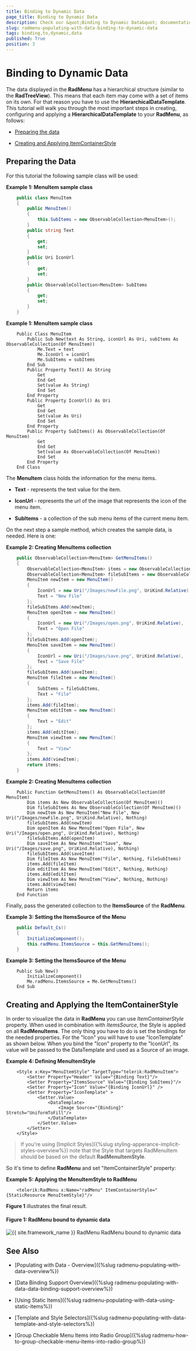 ```yaml
---
title: Binding to Dynamic Data
page_title: Binding to Dynamic Data
description: Check our &quot;Binding to Dynamic Data&quot; documentation article for the RadMenu {{ site.framework_name }} control.
slug: radmenu-populating-with-data-binding-to-dynamic-data
tags: binding,to,dynamic,data
published: True
position: 3
---
```


# Binding to Dynamic Data

The data displayed in the __RadMenu__ has a hierarchical structure (similar to the __RadTreeView__). This means that each item may come with a set of items on its own. For that reason you have to use the __HierarchicalDataTemplate__. This tutorial will walk you through the most important steps in creating, configuring and applying a __HierarchicalDataTemplate__ to your __RadMenu__, as follows:      

* [Preparing the data](#preparing-the-data)

* [Creating and Applying ItemContainerStyle](#creating-and-applying-the-itemcontainerstyle)

## Preparing the Data

For this tutorial the following sample class will be used:

__Example 1: MenuItem sample class__

```C#
	public class MenuItem
	{
	    public MenuItem()
	    {
	        this.SubItems = new ObservableCollection<MenuItem>();
	    }
	    public string Text
	    {
	        get;
	        set;
	    }
	    public Uri IconUrl
	    {
	        get;
	        set;
	    }
	    public ObservableCollection<MenuItem> SubItems
	    {
	        get;
	        set;
	    }
	}
```

__Example 1: MenuItem sample class__

```VB
	Public Class MenuItem
	    Public Sub New(text As String, iconUrl As Uri, subItems As ObservableCollection(Of MenuItem))
	        Me.Text = text
	        Me.IconUrl = iconUrl
	        Me.SubItems = subItems
	    End Sub
	    Public Property Text() As String
	        Get
	        End Get
	        Set(value As String)
	        End Set
	    End Property
	    Public Property IconUrl() As Uri
	        Get
	        End Get
	        Set(value As Uri)
	        End Set
	    End Property
	    Public Property SubItems() As ObservableCollection(Of MenuItem)
	        Get
	        End Get
	        Set(value As ObservableCollection(Of MenuItem))
	        End Set
	    End Property
	End Class
```

The __MenuItem__ class holds the information for the menu items.

* __Text__ - represents the text value for the item.

* __IconUrl__ - represents the url of the image that represents the icon of the menu item.

* __SubItems__ - a collection of the sub menu items of the current menu item.

On the next step a sample method, which creates the sample data, is needed. Here is one:

__Example 2: Creating MenuItems collection__

```C#
	public ObservableCollection<MenuItem> GetMenuItems()
	{
	    ObservableCollection<MenuItem> items = new ObservableCollection<MenuItem>();
	    ObservableCollection<MenuItem> fileSubItems = new ObservableCollection<MenuItem>();
	    MenuItem newItem = new MenuItem()
	    {
	        IconUrl = new Uri("/Images/newFile.png", UriKind.Relative),
	        Text = "New File"
	    };
	    fileSubItems.Add(newItem);
	    MenuItem openItem = new MenuItem()
	    {
	        IconUrl = new Uri("/Images/open.png", UriKind.Relative),
	        Text = "Open File"
	    };
	    fileSubItems.Add(openItem);
	    MenuItem saveItem = new MenuItem()
	    {
	        IconUrl = new Uri("/Images/save.png", UriKind.Relative),
	        Text = "Save File"
	    };
	    fileSubItems.Add(saveItem);
	    MenuItem fileItem = new MenuItem()
	    {
	        SubItems = fileSubItems,
	        Text = "File"
	    };
	    items.Add(fileItem);
	    MenuItem editItem = new MenuItem()
	    {
	        Text = "Edit"
	    };
	    items.Add(editItem);
	    MenuItem viewItem = new MenuItem()
	    {
	        Text = "View"
	    };
	    items.Add(viewItem);
	    return items;
	}
```

__Example 2: Creating MenuItems collection__

```VB
	Public Function GetMenuItems() As ObservableCollection(Of MenuItem)
	    Dim items As New ObservableCollection(Of MenuItem)()
	    Dim fileSubItems As New ObservableCollection(Of MenuItem)()
	    Dim newItem As New MenuItem("New File", New Uri("/Images/newFile.png", UriKind.Relative), Nothing)
	    fileSubItems.Add(newItem)
	    Dim openItem As New MenuItem("Open File", New Uri("/Images/open.png", UriKind.Relative), Nothing)
	    fileSubItems.Add(openItem)
	    Dim saveItem As New MenuItem("Save", New Uri("/Images/save.png", UriKind.Relative), Nothing)
	    fileSubItems.Add(saveItem)
	    Dim fileItem As New MenuItem("File", Nothing, fileSubItems)
	    items.Add(fileItem)
	    Dim editItem As New MenuItem("Edit", Nothing, Nothing)
	    items.Add(editItem)
	    Dim viewItem As New MenuItem("View", Nothing, Nothing)
	    items.Add(viewItem)
	    Return items
	End Function
```

Finally, pass the generated collection to the __ItemsSource__ of the __RadMenu__.

__Example 3: Setting the ItemsSource of the Menu__

```C#
	public Default_Cs()
	{
	    InitializeComponent();
	    this.radMenu.ItemsSource = this.GetMenuItems();
	}
```

__Example 3: Setting the ItemsSource of the Menu__

```VB
	Public Sub New()
	    InitializeComponent()
	    Me.radMenu.ItemsSource = Me.GetMenuItems()
	End Sub
```

## Creating and Applying the ItemContainerStyle

In order to visualize the data in __RadMenu__ you can use *ItemContainerStyle* property. When used in combination with *ItemsSource*, the Style is applied on all __RadMenuItems__. The only thing you have to do is set the bindings for the needed properties. For the "Icon" you will have to use "IconTemplate" as shown below. When you bind the "Icon" property to the "IconUrl", its value will be passed to the DataTemplate and used as a Source of an image.        

__Example 4: Defining MenuItemStyle__

```XAML
	<Style x:Key="MenuItemStyle" TargetType="telerik:RadMenuItem">
	    <Setter Property="Header" Value="{Binding Text}"/>
	    <Setter Property="ItemsSource" Value="{Binding SubItems}"/>
	    <Setter Property="Icon" Value="{Binding IconUrl}" />
	    <Setter Property="IconTemplate" >
	        <Setter.Value>
	            <DataTemplate>
	                <Image Source="{Binding}" Stretch="UniformToFill"/>
	            </DataTemplate>
	        </Setter.Value>
	    </Setter>
	</Style>
```

>If you're using [Implicit Styles]({%slug styling-apperance-implicit-styles-overview%}) note that the Style that targets RadMenuItem should be based on the default __RadMenuItemStyle__.

So it's time to define __RadMenu__ and set "ItemContainerStyle" property:
        
__Example 5: Applying the MenuItemStyle to RadMenu__

```XAML
	<telerik:RadMenu x:Name="radMenu" ItemContainerStyle="{StaticResource MenuItemStyle}"/>
```

__Figure 1__ illustrates the final result.

#### __Figure 1: RadMenu bound to dynamic data__
![{{ site.framework_name }} RadMenu RadMenu bound to dynamic data](images/RadMenu_Populating_with_Data_Binding_to_Dynamic_Data_02.png)

## See Also

 * [Populating with Data - Overview]({%slug radmenu-populating-with-data-overview%})

 * [Data Binding Support Overview]({%slug radmenu-populating-with-data-data-binding-support-overview%})

 * [Using Static Items]({%slug radmenu-populating-with-data-using-static-items%})

 * [Template and Style Selectors]({%slug radmenu-populating-with-data-template-and-style-selectors%})

 * [Group Checkable Menu Items into Radio Group]({%slug radmenu-how-to-group-checkable-menu-items-into-radio-group%})
